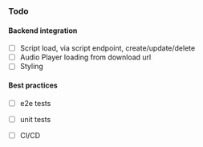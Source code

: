 ### Todo

#### Backend integration
- [ ] Script load, via script endpoint, create/update/delete
- [ ] Audio Player loading from download url
- [ ] Styling

#### Best practices
- [ ] e2e tests
- [ ] unit tests
- [ ] CI/CD

